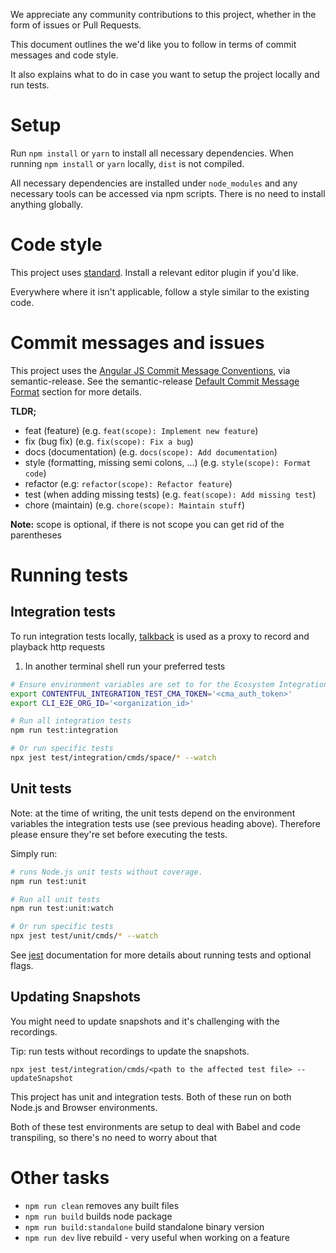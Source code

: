 We appreciate any community contributions to this project, whether in the form of issues or Pull Requests.

This document outlines the we'd like you to follow in terms of commit messages and code style.

It also explains what to do in case you want to setup the project locally and run tests.

# Setup

Run `npm install` or `yarn` to install all necessary dependencies. When running `npm install` or `yarn` locally, `dist` is not compiled.

All necessary dependencies are installed under `node_modules` and any necessary tools can be accessed via npm scripts. There is no need to install anything globally.

# Code style

This project uses [standard](https://github.com/feross/standard). Install a relevant editor plugin if you'd like.

Everywhere where it isn't applicable, follow a style similar to the existing code.

# Commit messages and issues

This project uses the [Angular JS Commit Message Conventions](https://docs.google.com/document/d/1QrDFcIiPjSLDn3EL15IJygNPiHORgU1_OOAqWjiDU5Y/edit), via semantic-release. See the semantic-release [Default Commit Message Format](https://github.com/semantic-release/semantic-release#default-commit-message-format) section for more details.

**TLDR;**

- feat (feature) (e.g. `feat(scope): Implement new feature`)
- fix (bug fix) (e.g. `fix(scope): Fix a bug`)
- docs (documentation) (e.g. `docs(scope): Add documentation`)
- style (formatting, missing semi colons, …) (e.g. `style(scope): Format code`)
- refactor (e.g: `refactor(scope): Refactor feature`)
- test (when adding missing tests) (e.g. `feat(scope): Add missing test`)
- chore (maintain) (e.g. `chore(scope): Maintain stuff`)

**Note:** scope is optional, if there is not scope you can get rid of the parentheses

# Running tests

## Integration tests

To run integration tests locally, [talkback](https://github.com/ijpiantanida/talkback) is used as a proxy to record and playback http requests

1. In another terminal shell run your preferred tests
```sh
# Ensure environment variables are set to for the Ecosystem Integration Test Org (`Contentful - Ecosystem (for integration test org)` in password vault)
export CONTENTFUL_INTEGRATION_TEST_CMA_TOKEN='<cma_auth_token>'
export CLI_E2E_ORG_ID='<organization_id>'

# Run all integration tests
npm run test:integration

# Or run specific tests
npx jest test/integration/cmds/space/* --watch
```

## Unit tests

Note: at the time of writing, the unit tests depend on the environment variables the integration tests use (see previous heading above). Therefore please ensure they're set before executing the tests. 

Simply run:

```sh
# runs Node.js unit tests without coverage.
npm run test:unit

# Run all unit tests
npm run test:unit:watch

# Or run specific tests
npx jest test/unit/cmds/* --watch
```

See [jest](https://jestjs.io/) documentation for more details about running tests and optional flags.

## Updating Snapshots

You might need to update snapshots and it's challenging with the recordings.

Tip: run tests without recordings to update the snapshots.

```
npx jest test/integration/cmds/<path to the affected test file> --updateSnapshot
```

This project has unit and integration tests. Both of these run on both Node.js and Browser environments.

Both of these test environments are setup to deal with Babel and code transpiling, so there's no need to worry about that

# Other tasks

- `npm run clean` removes any built files
- `npm run build` builds node package
- `npm run build:standalone` build standalone binary version
- `npm run dev` live rebuild - very useful when working on a feature
